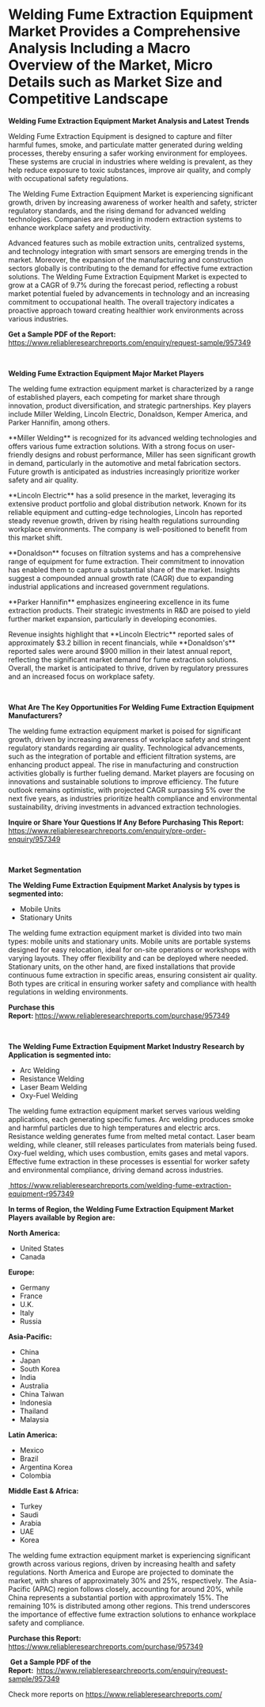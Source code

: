 <p><h1>Welding Fume Extraction Equipment Market Provides a Comprehensive Analysis Including a Macro Overview of the Market, Micro Details such as Market Size and Competitive Landscape</h1></p><p><strong>Welding Fume Extraction Equipment Market Analysis and Latest Trends</strong></p>
<p><p>Welding Fume Extraction Equipment is designed to capture and filter harmful fumes, smoke, and particulate matter generated during welding processes, thereby ensuring a safer working environment for employees. These systems are crucial in industries where welding is prevalent, as they help reduce exposure to toxic substances, improve air quality, and comply with occupational safety regulations.</p><p>The Welding Fume Extraction Equipment Market is experiencing significant growth, driven by increasing awareness of worker health and safety, stricter regulatory standards, and the rising demand for advanced welding technologies. Companies are investing in modern extraction systems to enhance workplace safety and productivity. </p><p>Advanced features such as mobile extraction units, centralized systems, and technology integration with smart sensors are emerging trends in the market. Moreover, the expansion of the manufacturing and construction sectors globally is contributing to the demand for effective fume extraction solutions. The Welding Fume Extraction Equipment Market is expected to grow at a CAGR of 9.7% during the forecast period, reflecting a robust market potential fueled by advancements in technology and an increasing commitment to occupational health. The overall trajectory indicates a proactive approach toward creating healthier work environments across various industries.</p></p>
<p><strong>Get a Sample PDF of the Report:&nbsp;</strong> <a href="https://www.reliableresearchreports.com/enquiry/request-sample/957349?utm_campaign=2185&utm_medium=2&utm_source=Github&utm_content=ia&utm_term=17022025&utm_id=welding-fume-extraction-equipment">https://www.reliableresearchreports.com/enquiry/request-sample/957349</a></p>
<p>&nbsp;</p>
<p><strong>Welding Fume Extraction Equipment Major Market Players</strong></p>
<p><p>The welding fume extraction equipment market is characterized by a range of established players, each competing for market share through innovation, product diversification, and strategic partnerships. Key players include Miller Welding, Lincoln Electric, Donaldson, Kemper America, and Parker Hannifin, among others. </p><p>**Miller Welding** is recognized for its advanced welding technologies and offers various fume extraction solutions. With a strong focus on user-friendly designs and robust performance, Miller has seen significant growth in demand, particularly in the automotive and metal fabrication sectors. Future growth is anticipated as industries increasingly prioritize worker safety and air quality.</p><p>**Lincoln Electric** has a solid presence in the market, leveraging its extensive product portfolio and global distribution network. Known for its reliable equipment and cutting-edge technologies, Lincoln has reported steady revenue growth, driven by rising health regulations surrounding workplace environments. The company is well-positioned to benefit from this market shift.</p><p>**Donaldson** focuses on filtration systems and has a comprehensive range of equipment for fume extraction. Their commitment to innovation has enabled them to capture a substantial share of the market. Insights suggest a compounded annual growth rate (CAGR) due to expanding industrial applications and increased government regulations.</p><p>**Parker Hannifin** emphasizes engineering excellence in its fume extraction products. Their strategic investments in R&D are poised to yield further market expansion, particularly in developing economies.</p><p>Revenue insights highlight that **Lincoln Electric** reported sales of approximately $3.2 billion in recent financials, while **Donaldson's** reported sales were around $900 million in their latest annual report, reflecting the significant market demand for fume extraction solutions. Overall, the market is anticipated to thrive, driven by regulatory pressures and an increased focus on workplace safety.</p></p>
<p>&nbsp;</p>
<p><strong>What Are The Key Opportunities For Welding Fume Extraction Equipment Manufacturers?</strong></p>
<p><p>The welding fume extraction equipment market is poised for significant growth, driven by increasing awareness of workplace safety and stringent regulatory standards regarding air quality. Technological advancements, such as the integration of portable and efficient filtration systems, are enhancing product appeal. The rise in manufacturing and construction activities globally is further fueling demand. Market players are focusing on innovations and sustainable solutions to improve efficiency. The future outlook remains optimistic, with projected CAGR surpassing 5% over the next five years, as industries prioritize health compliance and environmental sustainability, driving investments in advanced extraction technologies.</p></p>
<p><strong>Inquire or Share Your Questions If Any Before Purchasing This Report:</strong> <a href="https://www.reliableresearchreports.com/enquiry/pre-order-enquiry/957349?utm_campaign=2185&utm_medium=2&utm_source=Github&utm_content=ia&utm_term=17022025&utm_id=welding-fume-extraction-equipment">https://www.reliableresearchreports.com/enquiry/pre-order-enquiry/957349</a></p>
<p>&nbsp;</p>
<p><strong>Market Segmentation</strong></p>
<p><strong>The Welding Fume Extraction Equipment Market Analysis by types is segmented into:</strong></p>
<p><ul><li>Mobile Units</li><li>Stationary Units</li></ul></p>
<p><p>The welding fume extraction equipment market is divided into two main types: mobile units and stationary units. Mobile units are portable systems designed for easy relocation, ideal for on-site operations or workshops with varying layouts. They offer flexibility and can be deployed where needed. Stationary units, on the other hand, are fixed installations that provide continuous fume extraction in specific areas, ensuring consistent air quality. Both types are critical in ensuring worker safety and compliance with health regulations in welding environments.</p></p>
<p><strong>Purchase this Report:&nbsp;</strong><a href="https://www.reliableresearchreports.com/purchase/957349?utm_campaign=2185&utm_medium=2&utm_source=Github&utm_content=ia&utm_term=17022025&utm_id=welding-fume-extraction-equipment">https://www.reliableresearchreports.com/purchase/957349</a></p>
<p>&nbsp;</p>
<p><strong>The Welding Fume Extraction Equipment Market Industry Research by Application is segmented into:</strong></p>
<p><ul><li>Arc Welding</li><li>Resistance Welding</li><li>Laser Beam Welding</li><li>Oxy-Fuel Welding</li></ul></p>
<p><p>The welding fume extraction equipment market serves various welding applications, each generating specific fumes. Arc welding produces smoke and harmful particles due to high temperatures and electric arcs. Resistance welding generates fume from melted metal contact. Laser beam welding, while cleaner, still releases particulates from materials being fused. Oxy-fuel welding, which uses combustion, emits gases and metal vapors. Effective fume extraction in these processes is essential for worker safety and environmental compliance, driving demand across industries.</p></p>
<p><a href="https://www.reliableresearchreports.com/welding-fume-extraction-equipment-r957349?utm_campaign=2185&utm_medium=2&utm_source=Github&utm_content=ia&utm_term=17022025&utm_id=welding-fume-extraction-equipment">&nbsp;https://www.reliableresearchreports.com/welding-fume-extraction-equipment-r957349</a></p>
<p><strong>In terms of Region, the Welding Fume Extraction Equipment Market Players available by Region are:</strong></p>
<p>
    <p> <strong> North America: </strong>
        <ul>
            <li>United States</li>
            <li>Canada</li>
        </ul>
        </p> 
    <p> <strong> Europe: </strong>
        <ul>
            <li>Germany</li>
            <li>France</li>
            <li>U.K.</li>
            <li>Italy</li>
            <li>Russia</li>
        </ul>
        </p> 
    <p> <strong> Asia-Pacific: </strong>
        <ul>
            <li>China</li>
            <li>Japan</li>
            <li>South Korea</li>
            <li>India</li>
            <li>Australia</li>
            <li>China Taiwan</li>
            <li>Indonesia</li>
            <li>Thailand</li>
            <li>Malaysia</li>
        </ul>
        </p> 
    <p> <strong> Latin America: </strong>
        <ul>
            <li>Mexico</li>
            <li>Brazil</li>
            <li>Argentina Korea</li>
            <li>Colombia</li>
        </ul>
        </p> 
    <p> <strong> Middle East & Africa: </strong>
        <ul>
            <li>Turkey</li>
            <li>Saudi</li>
            <li>Arabia</li>
            <li>UAE</li>
            <li>Korea</li>
        </ul>
    </p>
    </p>
<p><p>The welding fume extraction equipment market is experiencing significant growth across various regions, driven by increasing health and safety regulations. North America and Europe are projected to dominate the market, with shares of approximately 30% and 25%, respectively. The Asia-Pacific (APAC) region follows closely, accounting for around 20%, while China represents a substantial portion with approximately 15%. The remaining 10% is distributed among other regions. This trend underscores the importance of effective fume extraction solutions to enhance workplace safety and compliance.</p></p>
<p><strong>Purchase this Report: </strong><a href="https://www.reliableresearchreports.com/purchase/957349?utm_campaign=2185&utm_medium=2&utm_source=Github&utm_content=ia&utm_term=17022025&utm_id=welding-fume-extraction-equipment">https://www.reliableresearchreports.com/purchase/957349</a></p>
<p>&nbsp;<strong>Get a Sample PDF of the Report:&nbsp;&nbsp;</strong><a href="https://www.reliableresearchreports.com/enquiry/request-sample/957349?utm_campaign=2185&utm_medium=2&utm_source=Github&utm_content=ia&utm_term=17022025&utm_id=welding-fume-extraction-equipment">https://www.reliableresearchreports.com/enquiry/request-sample/957349</a></p>
<p><strong></strong></p>
<p>Check more reports on <a href="https://www.reliableresearchreports.com/?utm_campaign=2185&utm_medium=2&utm_source=Github&utm_content=ia&utm_term=17022025&utm_id=welding-fume-extraction-equipment">https://www.reliableresearchreports.com/</a></p>